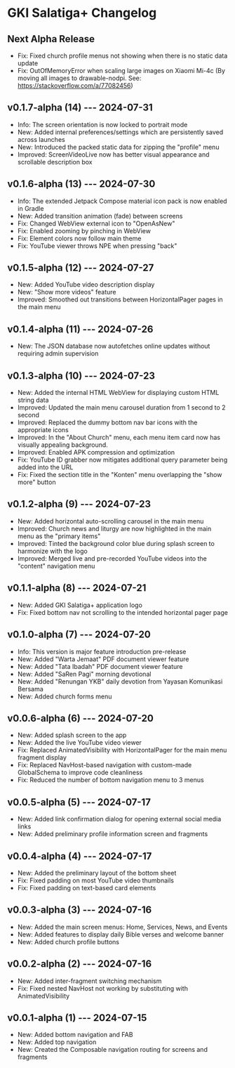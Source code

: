 # GKI Salatiga+ Changelog

## Next Alpha Release

- Fix: Fixed church profile menus not showing when there is no static data update
- Fix: OutOfMemoryError when scaling large images on Xiaomi Mi-4c (By moving all images to drawable-nodpi. See: https://stackoverflow.com/a/77082456)

## v0.1.7-alpha (14) --- 2024-07-31

- Info: The screen orientation is now locked to portrait mode
- New: Added internal preferences/settings which are persistently saved across launches
- New: Introduced the packed static data for zipping the "profile" menu
- Improved: ScreenVideoLive now has better visual appearance and scrollable description box

## v0.1.6-alpha (13) --- 2024-07-30

- Info: The extended Jetpack Compose material icon pack is now enabled in Gradle
- New: Added transition animation (fade) between screens
- Fix: Changed WebView external icon to "OpenAsNew"
- Fix: Enabled zooming by pinching in WebView
- Fix: Element colors now follow main theme
- Fix: YouTube viewer throws NPE when pressing "back"

## v0.1.5-alpha (12) --- 2024-07-27

- New: Added YouTube video description display
- New: "Show more videos" feature
- Improved: Smoothed out transitions between HorizontalPager pages in the main menu

## v0.1.4-alpha (11) --- 2024-07-26

- New: The JSON database now autofetches online updates without requiring admin supervision

## v0.1.3-alpha (10) --- 2024-07-23

- New: Added the internal HTML WebView for displaying custom HTML string data
- Improved: Updated the main menu carousel duration from 1 second to 2 second
- Improved: Replaced the dummy bottom nav bar icons with the appropriate icons
- Improved: In the "About Church" menu, each menu item card now has visually appealing background.
- Improved: Enabled APK compression and optimization
- Fix: YouTube ID grabber now mitigates additional query parameter being added into the URL
- Fix: Fixed the section title in the "Konten" menu overlapping the "show more" button

## v0.1.2-alpha (9) --- 2024-07-23

- New: Added horizontal auto-scrolling carousel in the main menu
- Improved: Church news and liturgy are now highlighted in the main menu as the "primary items"
- Improved: Tinted the background color blue during splash screen to harmonize with the logo
- Improved: Merged live and pre-recorded YouTube videos into the "content" navigation menu

## v0.1.1-alpha (8) --- 2024-07-21

- New: Added GKI Salatiga+ application logo
- Fix: Fixed bottom nav not scrolling to the intended horizontal pager page

## v0.1.0-alpha (7) --- 2024-07-20

- Info: This version is major feature introduction pre-release
- New: Added "Warta Jemaat" PDF document viewer feature
- New: Added "Tata Ibadah" PDF document viewer feature
- New: Added "SaRen Pagi" morning devotional
- New: Added "Renungan YKB" daily devotion from Yayasan Komunikasi Bersama
- New: Added church forms menu

## v0.0.6-alpha (6) --- 2024-07-20

- New: Added splash screen to the app
- New: Added the live YouTube video viewer
- Fix: Replaced AnimatedVisibility with HorizontalPager for the main menu fragment display
- Fix: Replaced NavHost-based navigation with custom-made GlobalSchema to improve code cleanliness
- Fix: Reduced the number of bottom navigation menu to 3 menus

## v0.0.5-alpha (5) --- 2024-07-17

- New: Added link confirmation dialog for opening external social media links
- New: Added preliminary profile information screen and fragments

## v0.0.4-alpha (4) --- 2024-07-17

- New: Added the preliminary layout of the bottom sheet
- Fix: Fixed padding on most YouTube video thumbnails
- Fix: Fixed padding on text-based card elements

## v0.0.3-alpha (3) --- 2024-07-16

- New: Added the main screen menus: Home, Services, News, and Events
- New: Added features to display daily Bible verses and welcome banner
- New: Added church profile buttons

## v0.0.2-alpha (2) --- 2024-07-16

- New: Added inter-fragment switching mechanism
- Fix: Fixed nested NavHost not working by substituting with AnimatedVisibility

## v0.0.1-alpha (1) --- 2024-07-15

- New: Added bottom navigation and FAB
- New: Added top navigation
- New: Created the Composable navigation routing for screens and fragments
